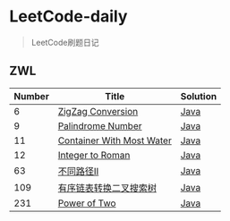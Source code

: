 # LeetCode-daily
> LeetCode刷题日记

## ZWL

|Number|    Title   |Solution
|---|-------------| ----- 
|6|[ZigZag Conversion](https://leetcode.com/problems/zigzag-conversion/)|[Java](./ZWL/6%20-%20Z字形变换.md)
|9|[Palindrome Number](https://leetcode.com/problems/palindrome-number/)| [Java](./ZWL/9%20-%20回文数.md)
|11|[Container With Most Water](https://leetcode.com/problems/container-with-most-water/)| [Java](./ZWL/11%20-%20盛最多水的容器.md)
|12|[Integer to Roman](https://leetcode-cn.com/problems/integer-to-roman/)| [Java](./ZWL/12%20-%20Integer%20to%20Roman.md)
|63|[不同路径II](https://leetcode-cn.com/problems/unique-paths-ii/)| [Java](./ZWL/63%20-%20不同路径II.md)
|109|[有序链表转换二叉搜索树](https://leetcode-cn.com/problems/convert-sorted-list-to-binary-search-tree/)| [Java](./ZWL/109%20-%20有序链表转换二叉搜索树.md)
|231|[Power of Two](https://leetcode-cn.com/problems/power-of-two/submissions/)| [Java](./ZWL/231%20-%20Power%20Of%20Two.md)

